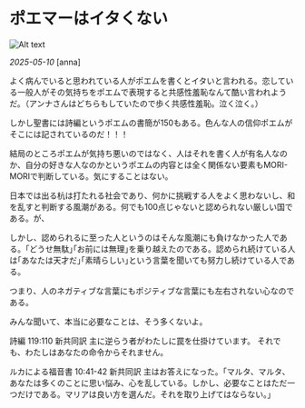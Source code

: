 # ポエマーはイタくない

![Alt text](/static/images/blog/asmrchurch_beautiful_japanese_high_school_girl_thinking_in_pool_7b83b5b7-3b92-44b0-9d40-88f453ab0089.png)

*2025-05-10*
[anna]

よく病んでいると思われている人がポエムを書くとイタいと言われる。恋している一般人がその気持ちをポエムで表現すると共感性羞恥なんて酷い言われようだ。（アンナさんはどちらもしていたので歩く共感性羞恥。泣く泣く。）

しかし聖書には詩編というポエムの書簡が150もある。色んな人の信仰ポエムがそこには記されているのだ！！！

結局のところポエムが気持ち悪いのではなく、人はそれを書く人が有名人なのか、自分の好きな人なのかというポエムの内容とは全く関係ない要素もMORI-MORIで判断している。気にすることはない。

日本では出る杭は打たれる社会であり、何かに挑戦する人をよく思わないし、和を乱すと判断する風潮がある。何でも100点じゃないと認められない厳しい国である。が、

しかし、認められるに至った人というのはそんな風潮にも負けなかった人である。｢どうせ無駄｣｢お前には無理｣を乗り越えたのである。認められ続けている人は｢あなたは天才だ｣｢素晴らしい｣という言葉を聞いても努力し続けている人である。

つまり、人のネガティブな言葉にもポジティブな言葉にも左右されない心なのである。

みんな聞いて、本当に必要なことは、そう多くないよ。

詩編 119:110 新共同訳
主に逆らう者がわたしに罠を仕掛けています。 それでも、わたしはあなたの命令からそれません。

ルカによる福音書 10:41-42 新共同訳
主はお答えになった。「マルタ、マルタ、あなたは多くのことに思い悩み、心を乱している。しかし、必要なことはただ一つだけである。マリアは良い方を選んだ。それを取り上げてはならない。」
